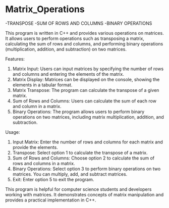 # Matrix_Operations

-TRANSPOSE
-SUM OF ROWS AND COLUMNS
-BINARY OPERATIONS

This program is written in C++ and provides various operations on matrices. It allows users to perform operations such as transposing a matrix, calculating the sum of rows and columns, and performing binary operations (multiplication, addition, and subtraction) on two matrices.

Features:
1. Matrix Input: Users can input matrices by specifying the number of rows and columns and entering the elements of the matrix.
2. Matrix Display: Matrices can be displayed on the console, showing the elements in a tabular format.
3. Matrix Transpose: The program can calculate the transpose of a given matrix.
4. Sum of Rows and Columns: Users can calculate the sum of each row and column in a matrix.
5. Binary Operations: The program allows users to perform binary operations on two matrices, including matrix multiplication, addition, and subtraction.

Usage:
1. Input Matrix: Enter the number of rows and columns for each matrix and provide the elements.
2. Transpose: Select option 1 to calculate the transpose of a matrix.
3. Sum of Rows and Columns: Choose option 2 to calculate the sum of rows and columns in a matrix.
4. Binary Operations: Select option 3 to perform binary operations on two matrices. You can multiply, add, and subtract matrices.
5. Exit: Enter option 5 to exit the program.

This program is helpful for computer science students and developers working with matrices. It demonstrates concepts of matrix manipulation and provides a practical implementation in C++.
